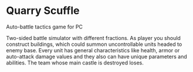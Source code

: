 # Quarry Scuffle
Auto-battle tactics game for PC

Two-sided battle simulator with different fractions. As player you should construct buildings, which could summon uncontrollable units headed to enemy base. Every unit has general characteristics like health, armor or auto-attack damage values and they also can have unique parameters and abilities. The team whose main castle is destroyed loses.
